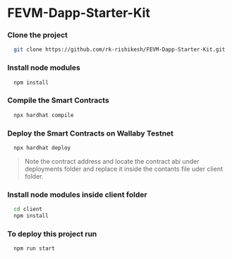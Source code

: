 # FEVM-Dapp-Starter-Kit

### Clone the project
```bash
  git clone https://github.com/rk-rishikesh/FEVM-Dapp-Starter-Kit.git
```
### Install node modules
```bash
  npm install
```

### Compile the Smart Contracts
```bash
  npx hardhat compile
```

### Deploy the Smart Contracts on Wallaby Testnet
```bash
  npx hardhat deploy
```

> Note the contract address and locate the contract abi under deployments folder and replace it inside the contants file uder client folder.

### Install node modules inside client folder
```bash
  cd client
  npm install
```

### To deploy this project run

```bash
  npm run start
```
